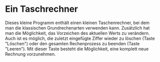 # Ein Taschrechner

Dieses kleine Programm enthält einen kleinen Taschenrechner, bei dem man die klassischen Grundrechenarten verwenden kann. Zusätzlich hat man die Möglichkeit, das Vorzeichen des aktuellen Werts zu verändern. Auch ist es möglich, die zuletzt eingefügte Ziffer wieder zu löschen (Taste "Löschen") oder den gesamten Rechenprozess zu beenden (Taste "Leeren"). Mit dieser Taste besteht die Möglichkeit, eine komplett neue Rechnung vorzunehmen. 
